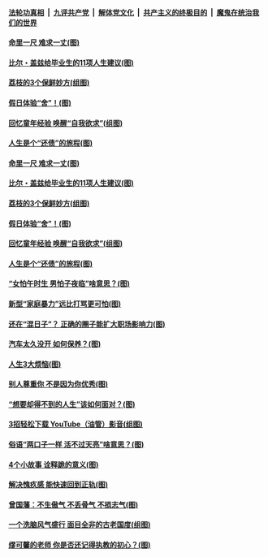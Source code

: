 

####  [法轮功真相](../../../../basic/blob/master/README.md?t=06220702) &nbsp;|&nbsp; [九评共产党](../../../../9ping.md/blob/master/README.md?t=06220702) &nbsp;|&nbsp; [解体党文化](../../../../jtdwh.md/blob/master/README.md?t=06220702)  &nbsp;|&nbsp; [共产主义的终极目的](../../../../gczydzjmd.md/blob/master/README.md?t=06220702) &nbsp;|&nbsp; [魔鬼在统治我们的世界](../../../../mgztzwmdsj.md/blob/master/README.md?t=06220702) 

#### [命里一尺 难求一丈(图)](../pages/p8/936782.md?t=06220702) 

#### [比尔・盖兹给毕业生的11项人生建议(图)](../pages/p8/936231.md?t=06220702) 

#### [荔枝的3个保鲜妙方(组图)](../pages/p8/936950.md?t=06220702) 

#### [假日体验“舍”！(图)](../pages/p8/937183.md?t=06220702) 

#### [回忆童年经验 唤醒“自我欲求”(组图)](../pages/p8/937082.md?t=06220702) 

#### [人生是个“还债”的旅程(图)](../pages/p8/936768.md?t=06220702) 

#### [命里一尺 难求一丈(图)](../pages/p8/936782.md?t=06220702) 

#### [比尔・盖兹给毕业生的11项人生建议(图)](../pages/p8/936231.md?t=06220702) 

#### [荔枝的3个保鲜妙方(组图)](../pages/p8/936950.md?t=06220702) 

#### [假日体验“舍”！(图)](../pages/p8/937183.md?t=06220702) 

#### [回忆童年经验 唤醒“自我欲求”(组图)](../pages/p8/937082.md?t=06220702) 

#### [人生是个“还债”的旅程(图)](../pages/p8/936768.md?t=06220702) 

#### [“女怕午时生 男怕子夜临”啥意思？(图)](../pages/p8/937081.md?t=06220702) 

#### [新型“家庭暴力”远比打骂更可怕(图)](../pages/p8/936230.md?t=06220702) 

#### [还在“混日子”？ 正确的圈子能扩大职场影响力(图)](../pages/p8/937049.md?t=06220702) 

#### [汽车太久没开 如何保养？(图)](../pages/p8/937035.md?t=06220702) 

#### [人生3大烦恼(图)](../pages/p8/936959.md?t=06220702) 

#### [别人尊重你 不是因为你优秀(图)](../pages/p8/936253.md?t=06220702) 

#### [“想要却得不到的人生”该如何面对？(图)](../pages/p8/936933.md?t=06220702) 

#### [3招轻松下载 YouTube（油管）影音(组图)](../pages/p8/936922.md?t=06220702) 

#### [俗语“两口子一样 活不过天亮”啥意思？(图)](../pages/p8/936917.md?t=06220702) 

#### [4个小故事 诠释跪的意义(图)](../pages/p8/936353.md?t=06220702) 

#### [解决愧疚感 能快速回到正轨(图)](../pages/p8/936834.md?t=06220702) 

#### [曾国藩：不生傲气 不丢骨气 不损志气(图)](../pages/p8/936248.md?t=06220702) 

#### [一个洗脑风气盛行 面目全非的古老国度(组图)](../pages/p8/936759.md?t=06220702) 

#### [缪可馨的老师 你是否还记得执教的初心？(图)](../pages/p8/936737.md?t=06220702) 

